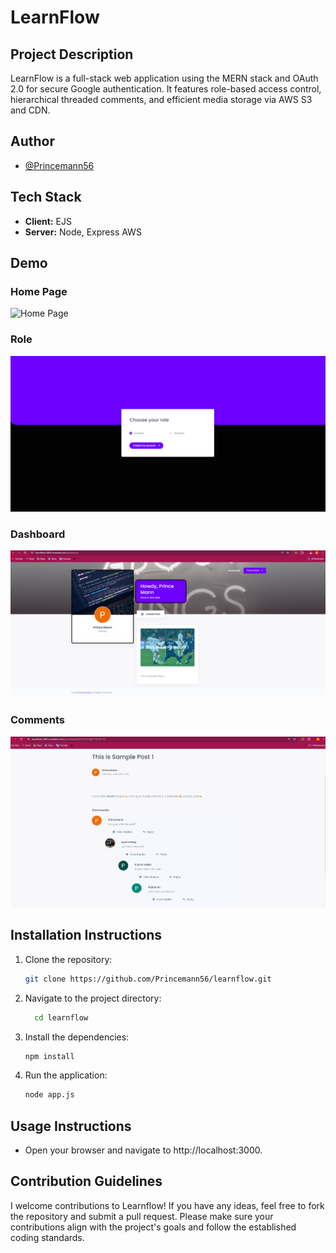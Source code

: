 # LearnFlow

## Project Description
LearnFlow is a full-stack web application using the MERN stack and OAuth 2.0 for secure Google authentication. It features role-based access control, hierarchical threaded comments, and efficient media storage via AWS S3 and CDN.

## Author
- [@Princemann56](https://github.com/Princemann56)

## Tech Stack
- **Client:** EJS
- **Server:** Node, Express AWS


## Demo
### Home Page
![Home Page](./public/img/imgrun/Screenshot%202024-06-29%20185309.png)

### Role
![Role](./public/img/imgrun/Screenshot%202024-06-29%20183859.png)

### Dashboard
![Dashboard](./public/img/imgrun/Screenshot%202024-06-29%20190721.png)


### Comments
![Comments](./public/img/imgrun/Screenshot%202024-06-29%20185301.png)


## Installation Instructions
1. Clone the repository:
   ```bash
   git clone https://github.com/Princemann56/learnflow.git

2. Navigate to the project directory:
   ```bash
     cd learnflow
3. Install the dependencies:
   ```bash
   npm install
4. Run the application:
   ```bash
   node app.js

## Usage Instructions
- Open your browser and navigate to http://localhost:3000.

## Contribution Guidelines
I welcome contributions to Learnflow! If you have any ideas, feel free to fork the repository and submit a pull request. Please make sure your contributions align with the project's goals and follow the established coding standards.



